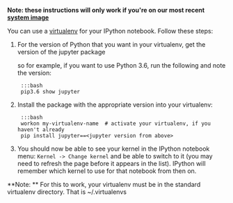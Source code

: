 
<!--
.. title: Using a virtualenv in an IPython notebook
.. slug: IPythonNotebookVirtualenvs
.. date: 2015-09-24 14:35:28 UTC+01:00
.. tags:
.. category:
.. link:
.. description:
.. type: text
-->

<!--
NOTE: this help page should mirror FT #5065.  If you change it, change the test.
-->

**Note: these instructions will only work if you're on our most recent [system image](/pages/ChangingSystemImage)**

You can use a [virtualenv](/pages/VirtualenvsExplained) for your IPython notebook.
Follow these steps:

1. For the version of Python that you want in your virtualenv, get the version
   of the jupyter package

    so for example, if you want to use Python 3.6, run the following and note the version:

        :::bash
        pip3.6 show jupyter

2. Install the package with the appropriate version into your virtualenv:

        :::bash
        workon my-virtualenv-name  # activate your virtualenv, if you haven't already
        pip install jupyter==<jupyter version from above>

3. You should now be able to see your kernel in the IPython notebook menu:
   `Kernel -> Change kernel` and be able to switch to it (you may need to
   refresh the page before it appears in the list). IPython will remember
   which kernel to use for that notebook from then on.

**Note: ** For this to work, your virtualenv must be in the standard
virtualenv directory. That is ~/.virtualenvs

